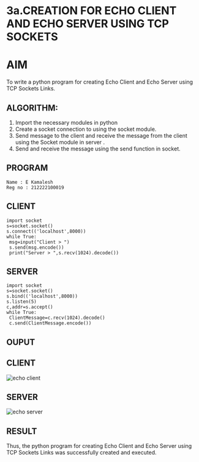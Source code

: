 # 3a.CREATION FOR ECHO CLIENT AND ECHO SERVER USING TCP SOCKETS
# AIM
To write a python program for creating Echo Client and Echo Server using TCP Sockets Links.

## ALGORITHM:
1. Import the necessary modules in python
2. Create a socket connection to using the socket module.
3. Send message to the client and receive the message from the client using the Socket module in
 server .
4. Send and receive the message using the send function in socket.
   
## PROGRAM
```
Name : E Kamalesh
Reg no : 212222100019
```
## CLIENT
~~~
import socket
s=socket.socket()
s.connect(('localhost',8000))
while True:
 msg=input("Client > ")
 s.send(msg.encode())
 print("Server > ",s.recv(1024).decode())
~~~
## SERVER
~~~
import socket
s=socket.socket()
s.bind(('localhost',8000))
s.listen(5)
c,addr=s.accept()
while True:
 ClientMessage=c.recv(1024).decode()
 c.send(ClientMessage.encode())
~~~

## OUPUT
## CLIENT
![echo client](https://github.com/23006111/3a.Sockets_Creation_for_Echo_Client_and_Echo_Server/assets/145981696/c2a483c9-e14f-4682-8349-a66c3dcb51fb)
## SERVER
![echo server](https://github.com/23006111/3a.Sockets_Creation_for_Echo_Client_and_Echo_Server/assets/145981696/ac44bd8a-ba1d-44d9-a23f-9c7cabb6947f)


## RESULT
Thus, the python program for creating Echo Client and Echo Server using TCP Sockets Links was successfully created and executed.

